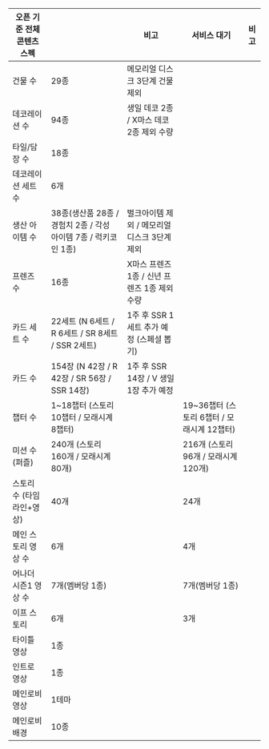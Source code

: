 

| 오픈 기준 전체 콘텐츠 스펙 |                                             | 비고                           | 서비스 대기                        | 비고  |
| --------------- | ------------------------------------------- | ---------------------------- | ----------------------------- | --- |
| 건물 수            | 29종                                         | 메모리얼 디스크 3단계 건물 제외           |                               |     |
| 데코레이션 수         | 94종                                         | 생일 데코 2종 / X마스 데코 2종 제외 수량   |                               |     |
| 타일/담장 수         | 18종                                         |                              |                               |     |
| 데코레이션 세트 수      | 6개                                          |                              |                               |     |
| 생산 아이템 수        | 38종(생산품 28종 / 경험치 2종 / 각성 아이템 7종 / 럭키코인 1종) | 벌크아이템 제외 / 메모리얼 디스크 3단계 제외   |                               |     |
| 프렌즈 수           | 16종                                         | X마스 프렌즈 1종 / 신년 프렌즈 1종 제외 수량 |                               |     |
| 카드 세트 수         | 22세트 (N 6세트 / R 6세트 / SR 8세트 / SSR 2세트)     | 1주 후 SSR 1세트 추가 예정 (스페셜 뽑기)  |                               |     |
| 카드 수            | 154장 (N 42장 / R 42장 / SR 56장 / SSR 14장)     | 1주 후 SSR 14장 / V 생일 1장 추가 예정 |                               |     |
| 챕터 수            | 1~18챕터 (스토리 10챕터 / 모래시계 8챕터)                |                              | 19~36챕터 (스토리 6챕터 / 모래시계 12챕터) |     |
| 미션 수 (퍼즐)       | 240개 (스토리 160개 / 모래시계 80개)                  |                              | 216개 (스토리 96개 / 모래시계 120개)    |     |
| 스토리 수 (타임라인+영상) | 40개                                         |                              | 24개                           |     |
| 메인 스토리 영상 수     | 6개                                          |                              | 4개                            |     |
| 어나더 시즌1 영상 수    | 7개(멤버당 1종)                                  |                              | 7개(멤버당 1종)                    |     |
| 이프 스토리          | 6개                                          |                              | 3개                            |     |
| 타이틀 영상          | 1종                                          |                              |                               |     |
| 인트로 영상          | 1종                                          |                              |                               |     |
| 메인로비 영상         | 1테마                                         |                              |                               |     |
| 메인로비 배경         | 10종                                         |                              |                               |     |
